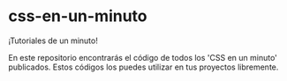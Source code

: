 # css-en-un-minuto
¡Tutoriales de un minuto!

En este repositorio encontrarás el código de todos los 'CSS en un minuto' publicados. Estos códigos los puedes utilizar en tus proyectos libremente.
